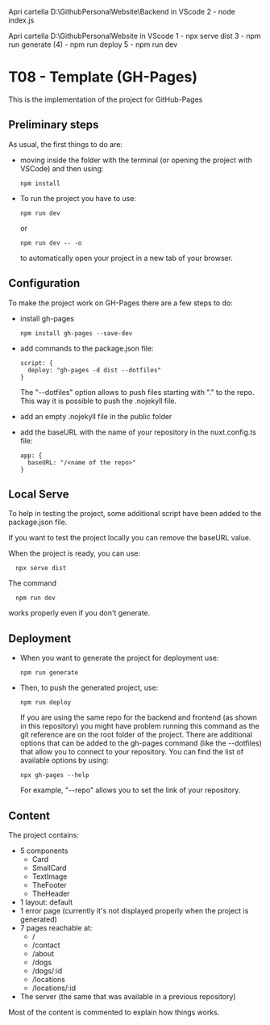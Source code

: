 Apri cartella D:\GithubPersonalWebsite\Backend in VScode
2 - node index.js

Apri cartella D:\GithubPersonalWebsite in VScode
1 - npx serve dist
3 - npm run generate
(4) - npm run deploy
5 - npm run dev

# T08 - Template (GH-Pages)

This is the implementation of the project for GitHub-Pages

## Preliminary steps

As usual, the first things to do are:

- moving inside the folder with the terminal (or opening the project with VSCode) and then using:

      npm install

- To run the project you have to use:

      npm run dev

  or

      npm run dev -- -o

  to automatically open your project in a new tab of your browser.

## Configuration

To make the project work on GH-Pages there are a few steps to do:

- install gh-pages

      npm install gh-pages --save-dev

- add commands to the package.json file:

      script: {
        deploy: "gh-pages -d dist --dotfiles"
      }

  The "--dotfiles" option allows to push files starting with "." to the repo. This way it is possible to push the .nojekyll file.

- add an empty .nojekyll file in the public folder
- add the baseURL with the name of your repository in the nuxt.config.ts file:

      app: {
        baseURL: "/<name of the repo>"
      }

## Local Serve

To help in testing the project, some additional script have been added to the package.json file.

If you want to test the project locally you can remove the baseURL value.

When the project is ready, you can use:

      npx serve dist

The command

      npm run dev

works properly even if you don't generate.

## Deployment

- When you want to generate the project for deployment use:

      npm run generate

- Then, to push the generated project, use:

      npm run deploy

  If you are using the same repo for the backend and frontend (as shown in this repository) you might have problem running this command as the git reference are on the root folder of the project. There are additional options that can be added to the gh-pages command (like the --dotfiles) that allow you to connect to your repository.
  You can find the list of available options by using:

      npx gh-pages --help

  For example, "--repo" allows you to set the link of your repository.

## Content

The project contains:

- 5 components
  - Card
  - SmallCard
  - TextImage
  - TheFooter
  - TheHeader
- 1 layout: default
- 1 error page (currently it's not displayed properly when the project is generated)
- 7 pages reachable at:
  - /
  - /contact
  - /about
  - /dogs
  - /dogs/:id
  - /locations
  - /locations/:id
- The server (the same that was available in a previous repository)

Most of the content is commented to explain how things works.
